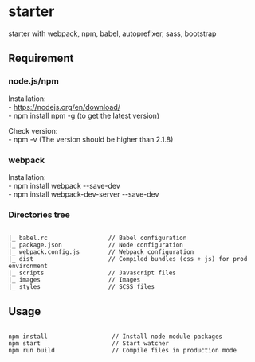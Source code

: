 # starter

starter with webpack, npm, babel, autoprefixer, sass, bootstrap


## Requirement

### node.js/npm
Installation: <br />
    - https://nodejs.org/en/download/ <br />
    - npm install npm -g (to get the latest version)

Check version:<br />
    - npm -v (The version should be higher than 2.1.8)

### webpack
Installation:<br />
    - npm install webpack --save-dev <br />
    - npm install webpack-dev-server --save-dev

### Directories tree

```

|_ babel.rc                 // Babel configuration
|_ package.json             // Node configuration
|_ webpack.config.js        // Webpack configuration
|_ dist                     // Compiled bundles (css + js) for prod environment
|_ scripts                  // Javascript files
|_ images                   // Images
|_ styles                   // SCSS files

```

## Usage

```

npm install                  // Install node module packages
npm start                    // Start watcher
npm run build                // Compile files in production mode

```
